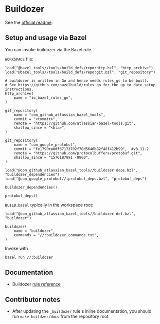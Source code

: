 # Buildozer

See the [official readme](https://github.com/bazelbuild/buildtools/tree/master/buildozer).

## Setup and usage via Bazel

You can invoke buildozer via the Bazel rule.

`WORKSPACE` file:
```bzl
load("@bazel_tools//tools/build_defs/repo:http.bzl", "http_archive")
load("@bazel_tools//tools/build_defs/repo:git.bzl", "git_repository")

# buildozer is written in Go and hence needs rules_go to be built.
# See https://github.com/bazelbuild/rules_go for the up to date setup instructions.
http_archive(
    name = "io_bazel_rules_go",
)

git_repository(
    name = "com_github_atlassian_bazel_tools",
    commit = "<commit>",
    remote = "https://github.com/atlassian/bazel-tools.git",
    shallow_since = "<bla>",
)

git_repository(
    name = "com_google_protobuf",
    commit = "fe1790ca0df67173702f70d5646b82f48f412b99",  #v3.11.2
    remote = "https://github.com/protocolbuffers/protobuf.git",
    shallow_since = "1576187991 -0800",
)

load("@com_github_atlassian_bazel_tools//buildozer:deps.bzl", "buildozer_dependencies")
load("@com_google_protobuf//:protobuf_deps.bzl", "protobuf_deps")

buildozer_dependencies()

protobuf_deps()
```

`BUILD.bazel` typically in the workspace root:
```bzl
load("@com_github_atlassian_bazel_tools//buildozer:def.bzl", "buildozer")

buildozer(
    name = "buildozer",
    commands = "//:buildozer_commands.txt",
)
```
Invoke with
```bash
bazel run //:buildozer
```

## Documentation

- Buildozer [rule reference](docs/buildozer_rule.md)

## Contributor notes

* After updating the `_buildozer` rule's inline documentation, you should run
  `make buildzer/docs` from the repository root.
